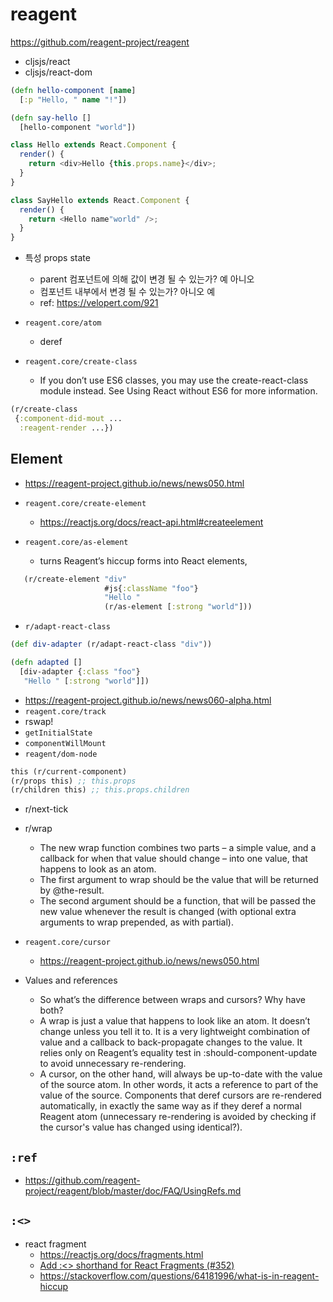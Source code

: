 # reagent

https://github.com/reagent-project/reagent

- cljsjs/react
- cljsjs/react-dom

``` clojure
(defn hello-component [name]
  [:p "Hello, " name "!"])

(defn say-hello []
  [hello-component "world"])
```

``` javascript
class Hello extends React.Component {
  render() {
    return <div>Hello {this.props.name}</div>;
  }
}

class SayHello extends React.Component {
  render() {
    return <Hello name"world" />;
  }
}
```

- 특성	props	state
  - parent 컴포넌트에 의해 값이 변경 될 수 있는가?	예	아니오
  - 컴포넌트 내부에서 변경 될 수 있는가?	아니오	예
  - ref: https://velopert.com/921


- `reagent.core/atom`
  - deref
- `reagent.core/create-class`
  - If you don’t use ES6 classes, you may use the create-react-class module instead. See Using React without ES6 for more information.


``` clojure
(r/create-class
 {:component-did-mout ...
  :reagent-render ...})
```

## Element

- https://reagent-project.github.io/news/news050.html

- `reagent.core/create-element`
  - <https://reactjs.org/docs/react-api.html#createelement>
- `reagent.core/as-element`
  - turns Reagent’s hiccup forms into React elements,

``` clojure
   (r/create-element "div"
                     #js{:className "foo"}
                     "Hello "
                     (r/as-element [:strong "world"]))
```

- `r/adapt-react-class`

``` clojure
(def div-adapter (r/adapt-react-class "div"))

(defn adapted []
  [div-adapter {:class "foo"}
   "Hello " [:strong "world"]])
```


- <https://reagent-project.github.io/news/news060-alpha.html>
- `reagent.core/track`
- rswap!
- `getInitialState`
- `componentWillMount`
- `reagent/dom-node`

``` clojure
this (r/current-component)
(r/props this) ;; this.props
(r/children this) ;; this.props.children
```

- r/next-tick
- r/wrap
  - The new wrap function combines two parts – a simple value, and a callback for when that value should change – into one value, that happens to look as an atom.
  - The first argument to wrap should be the value that will be returned by @the-result.
  - The second argument should be a function, that will be passed the new value whenever the result is changed (with optional extra arguments to wrap prepended, as with partial).

- `reagent.core/cursor`
  - <https://reagent-project.github.io/news/news050.html>

- Values and references
  - So what’s the difference between wraps and cursors? Why have both?
  - A wrap is just a value that happens to look like an atom. It doesn’t change unless you tell it to. It is a very lightweight combination of value and a callback to back-propagate changes to the value. It relies only on Reagent’s equality test in :should-component-update to avoid unnecessary re-rendering.
  - A cursor, on the other hand, will always be up-to-date with the value of the source atom. In other words, it acts a reference to part of the value of the source. Components that deref cursors are re-rendered automatically, in exactly the same way as if they deref a normal Reagent atom (unnecessary re-rendering is avoided by checking if the cursor's value has changed using identical?).

## `:ref`

- <https://github.com/reagent-project/reagent/blob/master/doc/FAQ/UsingRefs.md>

## `:<>`

- react fragment
  - <https://reactjs.org/docs/fragments.html>
  - [Add :<> shorthand for React Fragments (#352)](https://github.com/reagent-project/reagent/blob/master/CHANGELOG.md#080-rc1-2018-04-11)
  - <https://stackoverflow.com/questions/64181996/what-is-in-reagent-hiccup>
